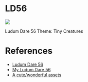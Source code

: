 ﻿# LD56

![](https://static.jam.host/raw/2a6/b2/z/65c9c.png)

Ludum Dare 56 Theme: Tiny Creatures

# References

- [Ludum Dare 56](https://ldjam.com/events/ludum-dare/56/theme)
- [My Ludum Dare 56](https://ldjam.com/events/ludum-dare/56/tiny-war-1)
- [A cute/wonderful assets](https://ldjam.com/events/ludum-dare/56/$401709/tiny-creature-assets)